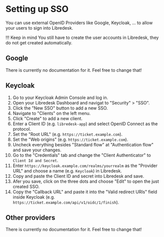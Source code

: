 # Setting up SSO

You can use external OpenID Providers like Google, Keycloak, ... to allow your users to sign into Libredesk.

!!! Keep in mind
    You still have to create the user accounts in Libredesk, they do not get created automatically.

## Google

There is currently no documentation for it. Feel free to change that!

## Keycloak

1. Go to your Keycloak Admin Console and log in.
2. Open your Libredesk Dashboard and navigat to "Security" > "SSO".
3. Click the "New SSO" button to add a new SSO.
4. Navigate to "Clients" on the left menu.
5. Click "Create" to add a new client.
6. Enter a Client ID (e.g. `libredesk-app`) and select OpenID Connect as the protocol.
7. Set the "Root URL" (e.g. `https://ticket.example.com`).
8. Set the "Web origins" (e.g. `https://ticket.example.com`).
9. Uncheck everything besides "Standard flow" at "Authentication flow" and save your changes.
10. Go to the "Credentials" tab and change the "Client Authenticator" to `Client Id and Secret`.
11. Enter `https://keycloak.example.com/realms/yourrealm` as the "Provider URL" and choose a name (e.g. `Keycloak`) in Libredesk.
12. Copy and paste the Client ID and secret into Libredesk and save.
13. Afer you save, click on the three dots and choose "Edit" to open the just created SSO.
14. Copy the "Callback URL" and paste it into the "Valid redirect URIs" field inside Keycloak (e.g. `https://ticket.example.com/api/v1/oidc/1/finish`).

## Other providers

There is currently no documentation for it. Feel free to change that!
